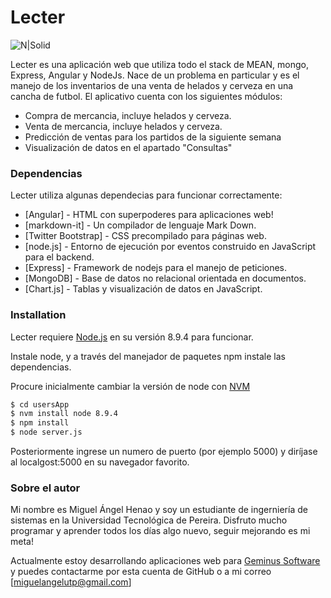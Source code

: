 # Lecter

![N|Solid](https://meanstacktips.files.wordpress.com/2015/09/cropped-mean-stack-logo1.jpg)

Lecter es una aplicación web que utiliza todo el stack de MEAN, mongo, Express, Angular y NodeJs.
Nace de un problema en particular y es el manejo de los inventarios de una venta de helados y cerveza en una cancha de futbol. 
El aplicativo cuenta con los siguientes módulos:

  - Compra de mercancia, incluye helados y cerveza.
  - Venta de mercancia, incluye helados y cerveza.
  - Predicción de ventas para los partidos de la siguiente semana
  - Visualización de datos en el apartado "Consultas"

### Dependencias

Lecter utiliza algunas dependecias para funcionar correctamente:

* [Angular] - HTML con superpoderes para aplicaciones web!
* [markdown-it] - Un compilador de lenguaje Mark Down.
* [Twitter Bootstrap] - CSS precompilado para páginas web.
* [node.js] - Entorno de ejecución por eventos construido en JavaScript para el backend.
* [Express] - Framework de nodejs para el manejo de peticiones.
* [MongoDB] - Base de datos no relacional orientada en documentos.
* [Chart.js] - Tablas y visualización de datos en JavaScript.

### Installation

Lecter requiere [Node.js](https://nodejs.org/) en su versión 8.9.4 para funcionar.

Instale node, y a través del manejador de paquetes npm instale las dependencias.

Procure inicialmente cambiar la versión de node con [NVM](https://github.com/creationix/nvm) 

```sh
$ cd usersApp
$ nvm install node 8.9.4
$ npm install
$ node server.js
```

Posteriormente ingrese un numero de puerto (por ejemplo 5000) y diríjase al localgost:5000 en su navegador favorito.

### Sobre el autor

Mi nombre es Miguel Ángel Henao y soy un estudiante de ingerniería de sistemas en la Universidad Tecnológica de Pereira.
Disfruto mucho programar y aprender todos los días algo nuevo, seguir mejorando es mi meta!

Actualmente estoy desarrollando aplicaciones web para [Geminus Software](http://www.geminus.com.co/) y puedes contactarme por esta cuenta de GitHub o a mi correo [miguelangelutp@gmail.com]

